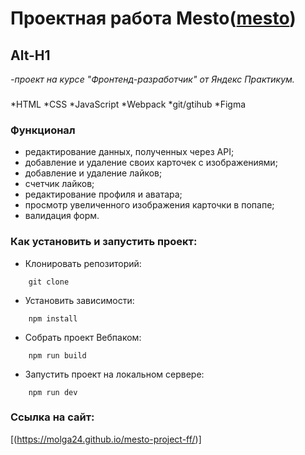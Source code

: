 # Проектная работа Mesto([mesto](https://molga24.github.io/mesto-project-ff/))
Alt-H1
------
*-проект на курсе "Фронтенд-разработчик" от Яндекс Практикум.*
###
*HTML
*CSS
*JavaScript
*Webpack
*git/gtihub
*Figma
### Функционал
* редактирование данных, полученных через API;
* добавление и удаление своих карточек с изображениями;
* добавление и удаление лайков;
* счетчик лайков;
* редактирование профиля и аватара;
* просмотр увеличенного изображения карточки в попапе;
* валидация форм.
  
### Как установить и запустить проект:
* Клонировать репозиторий:
```console
    git clone
```
* Установить зависимости:
```console
    npm install
```
* Собрать проект Вебпаком:
```console
    npm run build
```
* Запустить проект на локальном сервере:
```console
    npm run dev
```
### Ссылка на сайт:
[(https://molga24.github.io/mesto-project-ff/)]
